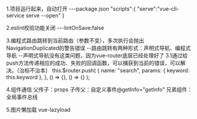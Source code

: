 1.项目运行起来，自动打开
---package.json
    "scripts":{
        "serve":"vue-cli-service serve --open"
    }

2.eslint校验功能关闭
---lintOnSave:false

3.编程式路由跳转到当前路由（参数不变），多次执行会抛出NavigationDuplicated的警告错误
--路由跳转有两种形式：声明式导航、编程式导航
--声明式导航没有这类问题，因为vue-router底层已经处理好了
3.1通过给push方法传递相应的成功、失败的回调函数，可以捕获到当前的错误，可以解决。（治标不治本）
this.$router.push(
        {
          name: "search",
          params: { keyword: this.keyword },
        },
        () => {},
        () => {}
      );

4.组件通信
父传子：props
子传父：自定义事件@getInfo="getInfo"
兄弟组件：全局事件总线


5.图片懒加载
vue-lazyload
